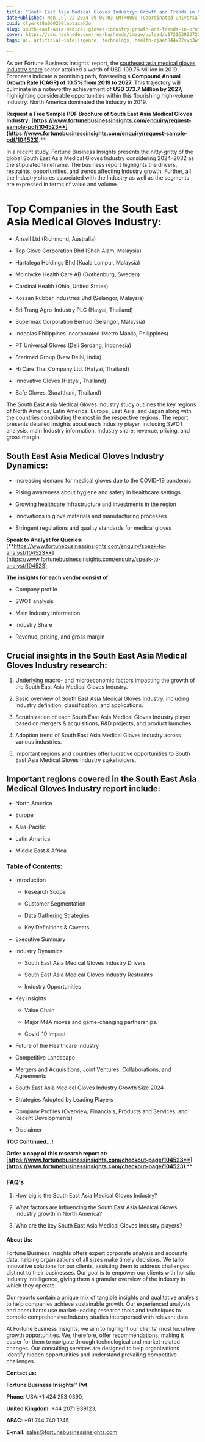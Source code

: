 ```yaml
---
title: "South East Asia Medical Gloves Industry: Growth and Trends in Protective Healthcare Gear"
datePublished: Mon Jul 22 2024 09:08:03 GMT+0000 (Coordinated Universal Time)
cuid: clywrkt8a000209labtaxak3o
slug: south-east-asia-medical-gloves-industry-growth-and-trends-in-protective-healthcare-gear
cover: https://cdn.hashnode.com/res/hashnode/image/upload/v1721639237227/9af71185-4fbc-4461-8abe-cbc55864a5a0.png
tags: ai, artificial-intelligence, technology, health-cjaeh844x02vvo3wtj5r2s75q, healthcare

---
```


As per Fortune Business Insights’ report, the [southeast asia medical gloves Industry share](https://www.fortunebusinessinsights.com/south-east-asia-medical-gloves-market-104523) sector attained a worth of USD 109.76 Million in 2019. Forecasts indicate a promising path, foreseeing a **Compound Annual Growth Rate (CAGR) of 10.5% from 2019 to 2027.** This trajectory will culminate in a noteworthy achievement of **USD 373.7 Million by 2027,** highlighting considerable opportunities within this flourishing high-volume industry. North America dominated the Industry in 2019.

**Request a Free Sample PDF Brochure of South East Asia Medical Gloves Industry:** [**https://www.fortunebusinessinsights.com/enquiry/request-sample-pdf/104523**](https://www.fortunebusinessinsights.com/enquiry/request-sample-pdf/104523)**.**

In a recent study, Fortune Business Insights presents the nitty-gritty of the global South East Asia Medical Gloves Industry considering 2024–2032 as the stipulated timeframe. The business report highlights the drivers, restraints, opportunities, and trends affecting Industry growth. Further, all the Industry shares associated with the Industry as well as the segments are expressed in terms of value and volume.

# **Top Companies in the South East Asia Medical Gloves Industry:**

* Ansell Ltd (Richmond, Australia)
    
* Top Glove Corporation Bhd (Shah Alam, Malaysia)
    
* Hartalega Holdings Bhd (Kuala Lumpur, Malaysia)
    
* Molnlycke Health Care AB (Gothenburg, Sweden)
    
* Cardinal Health (Ohio, United States)
    
* Kossan Rubber Industries Bhd (Selangor, Malaysia)
    
* Sri Trang Agro-Industry PLC (Hatyai, Thailand)
    
* Supermax Corporation Berhad (Selangor, Malaysia)
    
* Indoplas Philippines Incorporated (Metro Manila, Philippines)
    
* PT Universal Gloves (Deli Serdang, Indonesia)
    
* Sterimed Group (New Delhi, India)
    
* Hi Care Thai Company Ltd. (Hatyai, Thailand)
    
* Innovative Gloves (Hatyai, Thailand)
    
* Safe Gloves (Suratthani, Thailand)
    

The South East Asia Medical Gloves Industry study outlines the key regions of North America, Latin America, Europe, East Asia, and Japan along with the countries contributing the most in the respective regions. The report presents detailed insights about each Industry player, including SWOT analysis, main Industry information, Industry share, revenue, pricing, and gross margin.

## South East Asia Medical Gloves Industry **Dynamics**:

* Increasing demand for medical gloves due to the COVID-19 pandemic
    
* Rising awareness about hygiene and safety in healthcare settings
    
* Growing healthcare infrastructure and investments in the region
    
* Innovations in glove materials and manufacturing processes
    
* Stringent regulations and quality standards for medical gloves
    

**Speak to Analyst for Queries:** [**https://www.fortunebusinessinsights.com/enquiry/speak-to-analyst/104523**](https://www.fortunebusinessinsights.com/enquiry/speak-to-analyst/104523)

**The insights for each vendor consist of:**

* Company profile
    
* SWOT analysis
    
* Main Industry information
    
* Industry Share
    
* Revenue, pricing, and gross margin
    

## **Crucial insights in the South East Asia Medical Gloves Industry research:**

1. Underlying macro- and microeconomic factors impacting the growth of the South East Asia Medical Gloves Industry.
    
2. Basic overview of South East Asia Medical Gloves Industry, including Industry definition, classification, and applications.
    
3. Scrutinization of each South East Asia Medical Gloves Industry player based on mergers & acquisitions, R&D projects, and product launches.
    
4. Adoption trend of South East Asia Medical Gloves Industry across various industries.
    
5. Important regions and countries offer lucrative opportunities to South East Asia Medical Gloves Industry stakeholders.
    

## **Important regions covered in the South East Asia Medical Gloves Industry report include:**

* North America
    
* Europe
    
* Asia-Pacific
    
* Latin America
    
* Middle East & Africa
    

### **Table of Contents:**

* Introduction
    
    * Research Scope
        
    * Customer Segmentation
        
    * Data Gathering Strategies
        
    * Key Definitions & Caveats
        
* Executive Summary
    
* Industry Dynamics
    
    * South East Asia Medical Gloves Industry Drivers
        
    * South East Asia Medical Gloves Industry Restraints
        
    * Industry Opportunities
        
* Key Insights
    
    * Value Chain
        
    * Major M&A moves and game-changing partnerships.
        
    * Covid-19 Impact
        
* Future of the Healthcare Industry
    
* Competitive Landscape
    
* Mergers and Acquisitions, Joint Ventures, Collaborations, and Agreements
    
* South East Asia Medical Gloves Industry Growth Size 2024
    
* Strategies Adopted by Leading Players
    
* Company Profiles (Overview, Financials, Products and Services, and Recent Developments)
    
* Disclaimer
    

**TOC Continued…!**

**Order a copy of this research report at:** [**https://www.fortunebusinessinsights.com/checkout-page/104523**](https://www.fortunebusinessinsights.com/checkout-page/104523)**.**

### **FAQ’s**

1. How big is the South East Asia Medical Gloves Industry?
    
2. What factors are influencing the South East Asia Medical Gloves Industry growth in North America?
    
3. Who are the key South East Asia Medical Gloves Industry players?
    

#### **About Us:**

Fortune Business Insights offers expert corporate analysis and accurate data, helping organizations of all sizes make timely decisions. We tailor innovative solutions for our clients, assisting them to address challenges distinct to their businesses. Our goal is to empower our clients with holistic industry intelligence, giving them a granular overview of the industry in which they operate.

Our reports contain a unique mix of tangible insights and qualitative analysis to help companies achieve sustainable growth. Our experienced analysts and consultants use market-leading research tools and techniques to compile comprehensive Industry studies interspersed with relevant data.

At Fortune Business Insights, we aim to highlight our clients' most lucrative growth opportunities. We, therefore, offer recommendations, making it easier for them to navigate through technological and market-related changes. Our consulting services are designed to help organizations identify hidden opportunities and understand prevailing competitive challenges.

**Contact us:**

**Fortune Business Insights™ Pvt.**

**Phone**: USA:+1 424 253 0390,

**United Kingdom**: +44 2071 939123,

**APAC**: +91 744 740 1245

**E-mail:** [sales@fortunebusinessinsights.com](mailto:sales@fortunebusinessinsights.com)